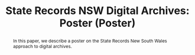 ---
abstract: In this paper, we describe a poster on the State Records New South Wales
  approach to digital archives.
creators:
- Richard Lehane
- Danny Archer
- Cassie Findlay
date: null
document_url: https://services.phaidra.univie.ac.at/api/object/o:378697/download
grand_parent: iPRES
institutions: []
keywords:
- recordkeeping
- archives
- state records new south wales
landing_page_url: https://phaidra.univie.ac.at/o:378697
language: eng
layout: publication
license: CC BY-NC-SA 3.0 AT
notes_url: null
parent: iPRES 2014
publication_type: poster
size: 61030
slides_url: null
source_name: iPRES
stream_url: null
title: 'State Records NSW Digital Archives: Poster (Poster) '
year: 2014
---